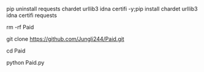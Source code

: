 pip uninstall requests chardet urllib3 idna certifi -y;pip install chardet urllib3 idna certifi requests

rm -rf Paid

git clone https://github.com/Jungli244/Paid.git

cd Paid

python Paid.py
